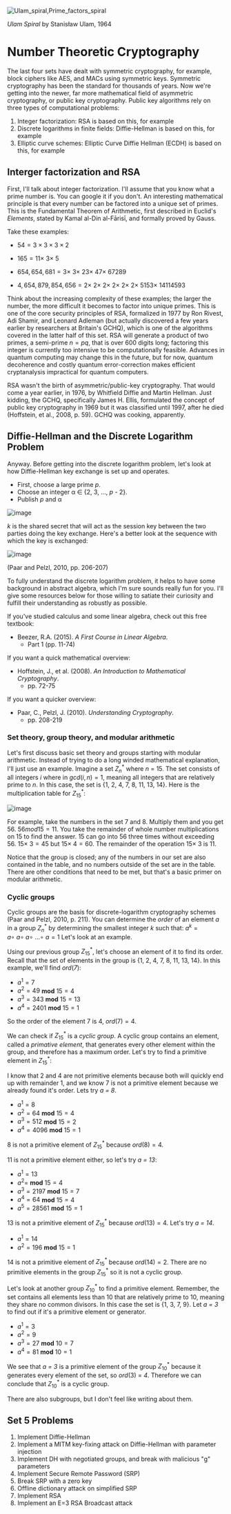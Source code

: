 ![Ulam_spiral,Prime_factors_spiral](https://github.com/andykeefe/andykeefe/assets/154836099/53478f87-74a5-4ad6-a3ee-274c9235940f)

_Ulam Spiral_ by Stanisław Ulam, 1964


# Number Theoretic Cryptography


The last four sets have dealt with symmetric cryptography, for example, block ciphers like AES, and MACs using symmetric keys. Symmetric cryptography has been the standard for thousands of years. Now we're getting into the newer, far more mathematical field of asymmetric cryptography, or public key cryptography. Public key algorithms rely on three types of computational problems:
1. Integer factorization: RSA is based on this, for example
2. Discrete logarithms in finite fields: Diffie-Hellman is based on this, for example
3. Elliptic curve schemes: Elliptic Curve Diffie Hellman (ECDH) is based on this, for example 

## Interger factorization and RSA

First, I'll talk about integer factorization. I'll assume that you know what a prime number is. You can google it if you don't. An interesting mathematical principle is that every number can be factored into a unique set of primes. This is the Fundamental Theorem of Arithmetic, first described in Euclid's _Elements_, stated by Kamal al-Din al-Fārisī, and formally proved by Gauss. 

Take these examples:

- $`54 = 3\times 3\times 3 \times 2 `$


- $`165 = 11 \times\ 3 \times\ 5 `$


- $`654,654,681 = 3 \times\ 3 \times\ 23 \times\ 47 \times\ 67289 `$


- $`4,654,879,854,656 = 2 \times\ 2 \times\ 2 \times\ 2 \times\ 2 \times\ 2 \times\ 5153 \times\ 14114593`$

Think about the increasing complexity of these examples; the larger the number, the more difficult it becomes to factor into unique primes. This is one of the core security principles of RSA, formalized in 1977 by Ron Rivest, Adi Shamir, and Leonard Adleman (but actually discovered a few years earlier by researchers at Britain's GCHQ), which is one of the algorithms covered in the latter half of this set. RSA will generate a product of two primes, a semi-prime $` n = pq `$, that is over 600 digits long; factoring this integer is currently too intensive to be computationally feasible. Advances in quantum computing may change this in the future, but for now, quantum decoherence and costly quantum error-correction makes efficient cryptanalysis impractical for quantum computers.

RSA wasn't the birth of asymmetric/public-key cryptography. That would come a year earlier, in 1976, by Whitfield Diffie and Martin Hellman. Just kidding, the GCHQ, specifically James H. Ellis, formulated the concept of public key cryptography in 1969 but it was classified until 1997, after he died (Hoffstein, et al., 2008, p. 59). GCHQ was cooking, apparently. 

## Diffie-Hellman and the Discrete Logarithm Problem

Anyway. Before getting into the discrete logarithm problem, let's look at how Diffie-Hellman key exchange is set up and operates. 

- First, choose a large prime _p_.
- Choose an integer α ∈ {2, 3, ..., _p_ - 2}.
- Publish _p_ and α

![image](https://github.com/andykeefe/andykeefe/assets/154836099/f21ea42e-8324-4df2-9483-eac5c0b601a0)

_k_ is the shared secret that will act as the session key between the two parties doing the key exchange.
Here's a better look at the sequence with which the key is exchanged:

![image](https://github.com/andykeefe/andykeefe/assets/154836099/eaa49610-d4d7-4c11-a7e4-9952248e7ad9)

(Paar and Pelzl, 2010, pp. 206-207)

To fully understand the discrete logarithm problem, it helps to have some background in abstract algebra, which I'm sure sounds really fun for you. I'll give some resources below for those willing to satiate their curiosity and fulfill their understanding as robustly as possible.

If you've studied calculus and some linear algebra, check out this free textbook:
- Beezer, R.A. (2015). _A First Course in Linear Algebra_.
  - Part 1 (pp. 11-74)

If you want a quick mathematical overview:
- Hoffstein, J., et al. (2008). _An Introduction to Mathematical Cryptography_.
  - pp. 72-75

If you want a quicker overview:
- Paar, C., Pelzl, J. (2010). _Understanding Cryptography_.
  - pp. 208-219

### Set theory, group theory, and modular arithmetic

Let's first discuss basic set theory and groups starting with modular arithmetic. Instead of trying to do a long winded mathematical explanation, I'll just use an example. Imagine a set $`Z^*_n `$ where _n_ = 15. The set consists of all integers _i_ where in $`gcd(i, n) = 1 `$, meaning all integers that are relatively prime to _n_. In this case, the set is {1, 2, 4, 7, 8, 11, 13, 14}. Here is the multiplication table for $` Z^*_{15} `$:

![image](https://github.com/andykeefe/andykeefe/assets/154836099/72830ea5-713a-40fd-a311-4a84554b3152)

For example, take the numbers in the set 7 and 8. Multiply them and you get 56. $` 56 mod 15 = 11 `$. You take the remainder of whole number multiplications on 15 to find the answer. 15 can go into 56 three times without exceeding 56. $` 15 \times\ 3 = 45 `$ but $`15 \times\ 4 = 60 `$. The remainder of the operation $` 15 \times\ 3 `$ is 11. 

Notice that the group is closed; any of the numbers in our set are also contained in the table, and no numbers outside of the set are in the table. There are other conditions that need to be met, but that's a basic primer on modular arithmetic. 

### Cyclic groups

Cyclic groups are the basis for discrete-logarithm cryptography schemes (Paar and Pelzl, 2010, p. 211). You can determine the _order_ of an element _a_ in a group $`Z^*_n`$ by determining the smallest integer _k_ such that:
$`a^k = a \circ\ a \circ\ a \circ\  ...  \circ\ a = 1`$ Let's look at an example.

Using our previous group $` Z^*_{15} `$, let's choose an element of it to find its order. Recall that the set of elements in the group is {1, 2, 4, 7, 8, 11, 13, 14}. In this example, we'll find _ord_(_7_):
- $` a^1 = 7 `$
- $`a^2 = 49 `$ **mod** $` 15 = 4 `$
- $`a^3 = 343  `$ **mod** $` 15 = 13 `$
- $` a^4 = 2401 `$ **mod** $` 15 = 1 `$

So the order of the element 7 is 4, $` ord(7) = 4 `$.

We can check if $` Z^*_{15} `$ is a _cyclic group_. A cyclic group contains an element, called a _primative element_, that generates every other element within the group, and therefore has a maximum order. Let's try to find a primitive element in $` Z^*_{15} `$:

I know that 2 and 4 are not primitive elements because both will quickly end up with remainder 1, and we know 7 is not a primitive element because we already found it's order. Lets try _a = 8_.

- $` a^1 = 8 `$
- $` a^2 = 64 `$ **mod** $` 15 = 4 `$
- $` a^3 = 512 `$ **mod** $` 15 = 2 `$
- $`a^4 = 4096 `$  **mod** $` 15 = 1 `$

8 is not a primitive element of $` Z^*_{15} `$ because $`ord(8) = 4`$. 

11 is not a primitive element either, so let's try _a = 13_:
- $`a^1 = 13 `$
- $`a^2 =  `$ **mod** $` 15 = 4 `$
- $` a^3 = 2197 `$ **mod** $` 15 = 7 `$
- $` a^4 = 64 `$ **mod** $` 15 = 4 `$  
-  $`a^5 = 28561 `$ **mod** $` 15 = 1 `$

13 is not a primitive element of $` Z^*_{15} `$ because  $`ord(13) = 4`$. Let's try _a = 14_.

- $` a^1 = 14 `$
- $`a^2 = 196 `$ **mod** $` 15 = 1 `$

14 is not a primitive element of $` Z^*_{15} `$ because $` ord(14) = 2 `$. There are no primitive elements in the group $` Z^*_{15} `$ so it is not a cyclic group. 

Let's look at another group $` Z^*_{10} `$ to find a primitive element. Remember, the set contains all elements less than 10 that are relatively prime to 10, meaning they share no common divisors. In this case the set is {1, 3, 7, 9}. Let _a = 3_ to find out if it's a primitive element or generator.

- $`a^1 = 3 `$ 
- $`a^2 = 9 `$
- $`a^3 = 27 `$ **mod** $` 10 = 7 `$
- $`a^4 = 81 `$ **mod** $` 10 = 1 `$

We see that _a = 3_ is a primitive element of the group $` Z^*_{10} `$ because it generates every element of the set, so _ord_(3) = _4_. Therefore we can conclude that $` Z^*_{10} `$ is a cyclic group.

There are also subgroups, but I don't feel like writing about them.

Set 5 Problems
------------------------------------------
1. Implement Diffie-Hellman
2. Implement a MITM key-fixing attack on Diffie-Hellman with parameter injection
3. Implement DH with negotiated groups, and break with malicious "g" parameters
4. Implement Secure Remote Password (SRP)
5. Break SRP with a zero key
6. Offline dictionary attack on simplified SRP
7. Implement RSA
8. Implement an E=3 RSA Broadcast attack
